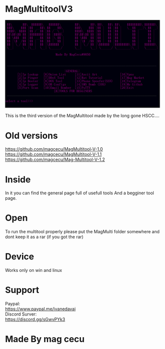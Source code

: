 # MagMultitoolV3
<p align="center">
  <img src="MagMulti.png">
</p>
This is the third version of the MagMultitool made by the long gone HSCC....

# Old versions
https://github.com/magcecu/MagMultitool-V-1.0
https://github.com/magcecu/MagMultitool-V-1.1
https://github.com/magcecu/Mag-Multitool-V-1.2

# Inside
In it you can find the general page full of usefull tools
And a begginer tool page.

# Open
To run the multitool properly please put the MagMulti folder somewhere and dont keep it as a rar (if you got the rar)

# Device
Works only on win and linux

# Support
Paypal:                                                                                                                           
https://www.paypal.me/ivanedavai                                                                                                 
Discord Surver:                                                                                                                   
https://discord.gg/sGwvPYk3

# Made By mag cecu
